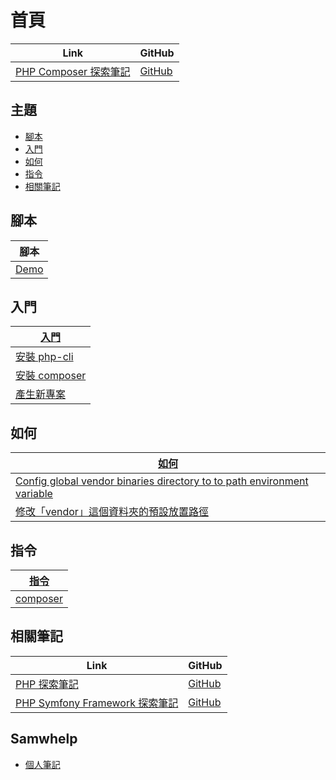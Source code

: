 

# 首頁

| Link | GitHub |
| ---- | ------ |
| [PHP Composer 探索筆記](https://samwhelp.github.io/note-about-php-composer/) | [GitHub](https://github.com/samwhelp/note-about-php-composer) |




## 主題

* [腳本](#腳本)
* [入門](#入門)
* [如何](#如何)
* [指令](#指令)
* [相關筆記](#相關筆記)




## 腳本

| 腳本 |
| --- |
| [Demo](https://github.com/samwhelp/note-about-php-composer/tree/gh-pages/_demo) |




## 入門

| [入門](https://samwhelp.github.io/note-about-php-composer/read/start.html) |
| --- |
| [安裝 php-cli](https://samwhelp.github.io/note-about-php-composer/read/start/install-php-cli.html) |
| [安裝 composer](https://samwhelp.github.io/note-about-php-composer/read/start/install-composer.html) |
| [產生新專案](https://samwhelp.github.io/note-about-php-composer/read/start/create-project.html) |




## 如何

| [如何](https://samwhelp.github.io/note-about-php-composer/read/howto.html) |
| --- |
| [Config global vendor binaries directory to to path environment variable](https://samwhelp.github.io/note-about-php-composer/read/howto/config-composer-global-vendor-binaries-directory-to-path-environment-variable.html) |
| [修改「vendor」這個資料夾的預設放置路徑](https://samwhelp.github.io/note-about-php-composer/read/howto/config-project-vendor-directory-path.html) |




## 指令

| [指令](https://samwhelp.github.io/note-about-php-composer/read/command.html) |
| --- |
| [composer](https://samwhelp.github.io/note-about-php-composer/read/command/composer.html) |




## 相關筆記

| Link | GitHub |
| ---- | ------ |
| [PHP 探索筆記](https://samwhelp.github.io/note-about-php/) | [GitHub](https://github.com/samwhelp/note-about-php) |
| [PHP Symfony Framework 探索筆記](https://samwhelp.github.io/note-about-php-symfony/) | [GitHub](https://github.com/samwhelp/note-about-php-symfony) |




## Samwhelp

* [個人筆記](https://samwhelp.github.io/book/)

